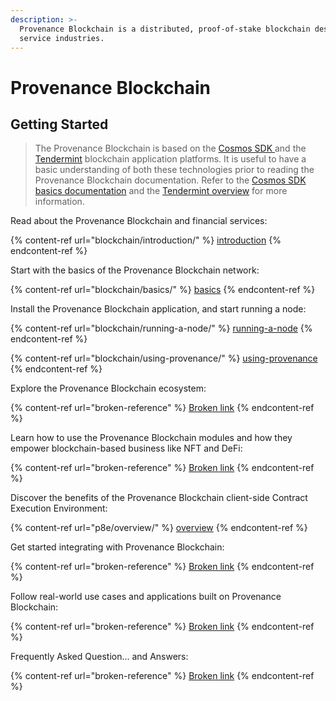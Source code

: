 ```yaml
---
description: >-
  Provenance Blockchain is a distributed, proof-of-stake blockchain designed for financial
  service industries.
---
```


# Provenance Blockchain

## Getting Started

> The Provenance Blockchain is based on the [Cosmos SDK ](https://docs.cosmos.network/v0.42/)and the [Tendermint](https://docs.tendermint.com/master/) blockchain application platforms.  It is useful to have a basic understanding of both these technologies prior to reading the Provenance Blockchain documentation. Refer to the [Cosmos SDK basics documentation](https://docs.cosmos.network/v0.42/intro/overview.html) and the [Tendermint overview](https://docs.tendermint.com/master/introduction/what-is-tendermint.html#) for more information.

Read about the Provenance Blockchain and financial services:

{% content-ref url="blockchain/introduction/" %}
[introduction](blockchain/introduction/)
{% endcontent-ref %}

Start with the basics of the Provenance Blockchain network:

{% content-ref url="blockchain/basics/" %}
[basics](blockchain/basics/)
{% endcontent-ref %}

Install the Provenance Blockchain application, and start running a node:

{% content-ref url="blockchain/running-a-node/" %}
[running-a-node](blockchain/running-a-node/)
{% endcontent-ref %}

{% content-ref url="blockchain/using-provenance/" %}
[using-provenance](blockchain/using-provenance/)
{% endcontent-ref %}

Explore the Provenance Blockchain ecosystem:

{% content-ref url="broken-reference" %}
[Broken link](broken-reference)
{% endcontent-ref %}

Learn how to use the Provenance Blockchain modules and how they empower blockchain-based business like NFT and DeFi:

{% content-ref url="broken-reference" %}
[Broken link](broken-reference)
{% endcontent-ref %}

Discover the benefits of the Provenance Blockchain client-side Contract Execution Environment:

{% content-ref url="p8e/overview/" %}
[overview](p8e/overview/)
{% endcontent-ref %}

Get started integrating with Provenance Blockchain:

{% content-ref url="broken-reference" %}
[Broken link](broken-reference)
{% endcontent-ref %}

Follow real-world use cases and applications built on Provenance Blockchain:

{% content-ref url="broken-reference" %}
[Broken link](broken-reference)
{% endcontent-ref %}

Frequently Asked Question... and Answers:

{% content-ref url="broken-reference" %}
[Broken link](broken-reference)
{% endcontent-ref %}


